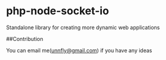 php-node-socket-io
==================

Standalone library for creating more dynamic web applications

##Contribution

You can email me(unnfly@gmail.com) if you have any ideas
